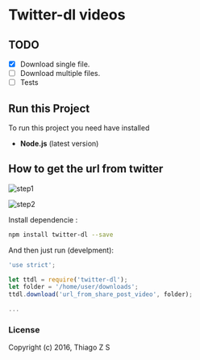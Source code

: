 Twitter-dl videos
===

## TODO
- [x] Download single file.
- [ ] Download multiple files.
- [ ] Tests

## Run this Project
To run this project you need have installed
- **Node.js** (latest version)

## How to get the url from twitter

![step1](http://i.imgsafe.org/bb4d884.png "step1")

![step2](http://i.imgsafe.org/c11416d.png "step2")

Install dependencie :
```sh
npm install twitter-dl --save
```

And then just run (develpment):
```js
'use strict';

let ttdl = require('twitter-dl');
let folder = '/home/user/downloads';
ttdl.download('url_from_share_post_video', folder);

...

```

### License

Copyright (c) 2016, Thiago Z S
